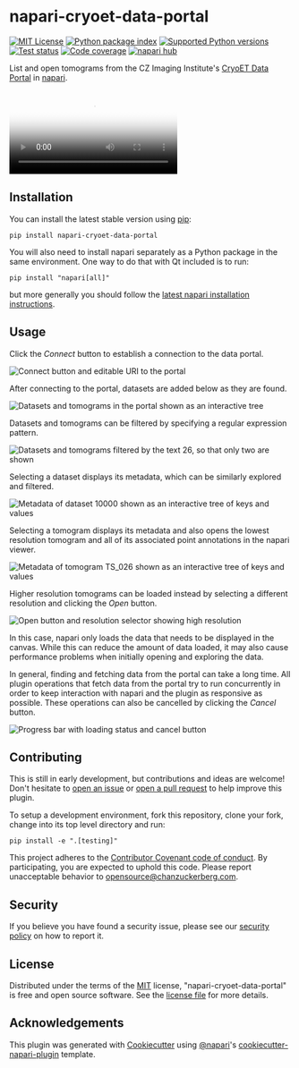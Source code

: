 # napari-cryoet-data-portal

[![MIT License](https://img.shields.io/pypi/l/napari-cryoet-data-portal.svg?color=green)](https://github.com/chanzuckerberg/napari-cryoet-data-portal/raw/main/LICENSE)
[![Python package index](https://img.shields.io/pypi/v/napari-cryoet-data-portal.svg?color=green)](https://pypi.org/project/napari-cryoet-data-portal)
[![Supported Python versions](https://img.shields.io/pypi/pyversions/napari-cryoet-data-portal.svg?color=green)](https://python.org)
[![Test status](https://github.com/chanzuckerberg/napari-cryoet-data-portal/workflows/tests/badge.svg)](https://github.com/chanzuckerberg/napari-cryoet-data-portal/actions)
[![Code coverage](https://codecov.io/gh/chanzuckerberg/napari-cryoet-data-portal/branch/main/graph/badge.svg)](https://codecov.io/gh/chanzuckerberg/napari-cryoet-data-portal)
[![napari hub](https://img.shields.io/endpoint?url=https://api.napari-hub.org/shields/napari-cryoet-data-portal)](https://napari-hub.org/plugins/napari-cryoet-data-portal)

List and open tomograms from the CZ Imaging Institute's [CryoET Data Portal] in [napari].

<video title='Preview of the plugin' src='https://github.com/chanzuckerberg/napari-cryoet-data-portal/assets/2608297/6ccbd314-fd2b-40aa-abeb-dd1afe2a61e2' poster='https://github.com/andy-sweet/napari-cryoet-data-portal/assets/2608297/f8470b1c-2e91-4730-924c-95dc7c6256bb' controls></video>

## Installation

You can install the latest stable version using [pip]:

    pip install napari-cryoet-data-portal

You will also need to install napari separately as a Python package in the same environment.
One way to do that with Qt included is to run:

    pip install "napari[all]"

but more generally you should follow the [latest napari installation instructions].

## Usage

Click the *Connect* button to establish a connection to the data portal.

![Connect button and editable URI to the portal](https://github.com/chanzuckerberg/napari-cryoet-data-portal/assets/2608297/1bc5ecba-daf6-4a14-83a5-332ea5625604)

After connecting to the portal, datasets are added below as they are found.

![Datasets and tomograms in the portal shown as an interactive tree](https://github.com/chanzuckerberg/napari-cryoet-data-portal/assets/2608297/7af78e00-bbba-4c5b-a286-fb865ca8cff0)

Datasets and tomograms can be filtered by specifying a regular expression pattern.

![Datasets and tomograms filtered by the text 26, so that only two are shown](https://github.com/chanzuckerberg/napari-cryoet-data-portal/assets/2608297/96a57f4c-290e-4932-aa2d-95d13edd2d8c)

Selecting a dataset displays its metadata, which can be similarly explored and filtered.

![Metadata of dataset 10000 shown as an interactive tree of keys and values](https://github.com/chanzuckerberg/napari-cryoet-data-portal/assets/2608297/b230720a-9083-4e35-a9db-44071c979fcc)

Selecting a tomogram displays its metadata and also opens the lowest resolution tomogram and all of its associated point annotations in the napari viewer.

![Metadata of tomogram TS_026 shown as an interactive tree of keys and values](https://github.com/chanzuckerberg/napari-cryoet-data-portal/assets/2608297/386b3116-ba16-4f5d-840d-4eafa3dc62b0)

Higher resolution tomograms can be loaded instead by selecting a different resolution and clicking the *Open* button.

![Open button and resolution selector showing high resolution](https://github.com/chanzuckerberg/napari-cryoet-data-portal/assets/2608297/4e5ccb1c-209e-4690-8375-e87cc242abbc)

In this case, napari only loads the data that needs to be displayed in the canvas.
While this can reduce the amount of data loaded, it may also cause performance problems when initially opening and exploring the data.

In general, finding and fetching data from the portal can take a long time.
All plugin operations that fetch data from the portal try to run concurrently in order to keep interaction with napari and the plugin as responsive as possible.
These operations can also be cancelled by clicking the *Cancel* button.

![Progress bar with loading status and cancel button](https://github.com/chanzuckerberg/napari-cryoet-data-portal/assets/2608297/2dc316ae-5231-4159-bc93-785548dbf6a5)

## Contributing

This is still in early development, but contributions and ideas are welcome!
Don't hesitate to [open an issue] or [open a pull request] to help improve this plugin.

To setup a development environment, fork this repository, clone your fork, change into its top level directory and run:

    pip install -e ".[testing]"

This project adheres to the [Contributor Covenant code of conduct].
By participating, you are expected to uphold this code.
Please report unacceptable behavior to opensource@chanzuckerberg.com.

## Security

If you believe you have found a security issue, please see our [security policy] on how to report it.

## License

Distributed under the terms of the [MIT] license, "napari-cryoet-data-portal" is free and open source software. See the [license file] for more details.

## Acknowledgements

This plugin was generated with [Cookiecutter] using [@napari]'s [cookiecutter-napari-plugin] template.


[napari]: https://github.com/napari/napari
[@napari]: https://github.com/napari
[CryoET Data Portal]: https://chanzuckerberg.github.io/cryoet-data-portal
[pip]: https://pypi.org/project/pip/
[Cookiecutter]: https://github.com/audreyr/cookiecutter
[cookiecutter-napari-plugin]: https://github.com/napari/cookiecutter-napari-plugin
[MIT]: http://opensource.org/licenses/MIT
[security policy]: /SECURITY.md
[license file]: /LICENSE
[Contributor Covenant code of conduct]: https://github.com/chanzuckerberg/.github/tree/master/CODE_OF_CONDUCT.md
[open an issue]: https://github.com/chanzuckerberg/napari-cryoet-data-portal/issues
[open a pull request]: https://github.com/chanzuckerberg/napari-cryoet-data-portal/pulls
[latest napari installation instructions]: https://napari.org/stable/tutorials/fundamentals/installation.html#install-as-python-package-recommended
